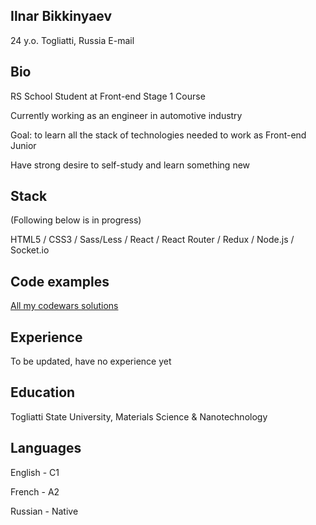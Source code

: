 ## Ilnar Bikkinyaev
24 y.o.
Togliatti, Russia
E-mail

## Bio
RS School Student at Front-end Stage 1 Course

Currently working as an engineer in automotive industry

Goal: to learn all the stack of technologies needed to work as Front-end Junior

Have strong desire to self-study and learn something new

## Stack
(Following below is in progress)

HTML5 / CSS3 / Sass/Less / React / React Router / Redux / Node.js / Socket.io

## Code examples
[All my codewars solutions](https://www.codewars.com/users/california-tears/completed_solutions)

## Experience
To be updated, have no experience yet

## Education
Togliatti State University, Materials Science & Nanotechnology

## Languages
English - C1

French - A2

Russian - Native

